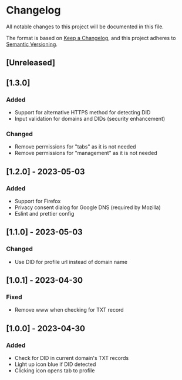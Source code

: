 <!-- markdownlint-disable MD024 -->

# Changelog

All notable changes to this project will be documented in this file.

The format is based on [Keep a Changelog](https://keepachangelog.com/en/1.0.0/),
and this project adheres to [Semantic Versioning](https://semver.org/spec/v2.0.0.html).

## [Unreleased]

## [1.3.0]

### Added

- Support for alternative HTTPS method for detecting DID
- Input validation for domains and DIDs (security enhancement)

### Changed

- Remove permissions for "tabs" as it is not needed
- Remove permissions for "management" as it is not needed

## [1.2.0] - 2023-05-03

### Added

- Support for Firefox
- Privacy consent dialog for Google DNS (required by Mozilla)
- Eslint and prettier config

## [1.1.0] - 2023-05-03

### Changed

- Use DID for profile url instead of domain name

## [1.0.1] - 2023-04-30

### Fixed

- Remove www when checking for TXT record

## [1.0.0] - 2023-04-30

### Added

- Check for DID in current domain's TXT records
- Light up icon blue if DID detected
- Clicking icon opens tab to profile

